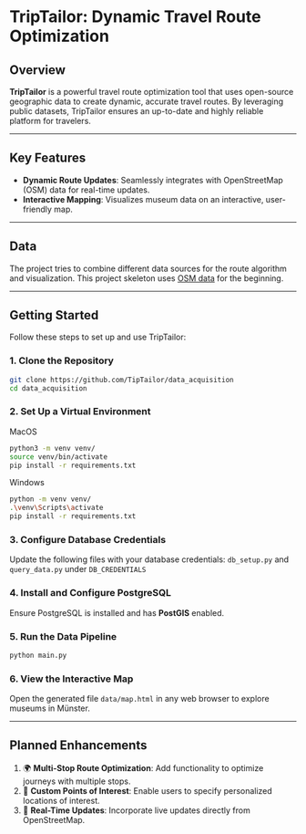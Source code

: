 # **TripTailor: Dynamic Travel Route Optimization**

## **Overview**

**TripTailor** is a powerful travel route optimization tool that uses open-source geographic data to create dynamic, accurate travel routes. By leveraging public datasets, TripTailor ensures an up-to-date and highly reliable platform for travelers.

---

## **Key Features**

- **Dynamic Route Updates**: Seamlessly integrates with OpenStreetMap (OSM) data for real-time updates.
- **Interactive Mapping**: Visualizes museum data on an interactive, user-friendly map.

---

## **Data**

The project tries to combine different data sources for the route algorithm and visualization.
This project skeleton uses [OSM data](https://opendata.stadt-muenster.de/dataset/openstreetmaps-rohdaten-f%C3%BCr-m%C3%BCnster) for the beginning. 

---

## **Getting Started**

Follow these steps to set up and use TripTailor:

### **1. Clone the Repository**
```bash
git clone https://github.com/TipTailor/data_acquisition
cd data_acquisition
```

### **2. Set Up a Virtual Environment**

MacOS
```bash
python3 -m venv venv/
source venv/bin/activate
pip install -r requirements.txt
```

Windows
```bash
python -m venv venv/
.\venv\Scripts\activate
pip install -r requirements.txt
```

### **3. Configure Database Credentials**
Update the following files with your database credentials:
`db_setup.py` and `query_data.py` under `DB_CREDENTIALS`

### **4. Install and Configure PostgreSQL**
Ensure PostgreSQL is installed and has **PostGIS** enabled.

### **5. Run the Data Pipeline**
```bash
python main.py
```

### **6. View the Interactive Map**
Open the generated file `data/map.html` in any web browser to explore museums in Münster.

---

## **Planned Enhancements**

1. 🌍 **Multi-Stop Route Optimization**: Add functionality to optimize journeys with multiple stops.
2. 📌 **Custom Points of Interest**: Enable users to specify personalized locations of interest.
3. 🔄 **Real-Time Updates**: Incorporate live updates directly from OpenStreetMap.